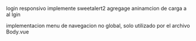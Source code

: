 login responsivo
implemente sweetalert2
agregage aninamcion de carga a al lgin

implementacion menu de navegacion no global, solo utilizado por el archivo Body.vue